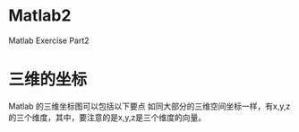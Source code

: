 # Matlab2
Matlab Exercise Part2 

# 三维的坐标
Matlab 的三维坐标图可以包括以下要点 
如同大部分的三维空间坐标一样，有x,y,z的三个维度，其中，要注意的是x,y,z是三个维度的向量。
